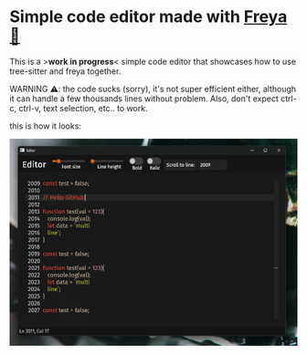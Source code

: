 # Simple code editor made with [Freya 🦀](https://github.com/marc2332/freya)

This is a >**work in progress**< simple code editor that showcases how to use tree-sitter and freya together.

WARNING ⚠️: the code sucks (sorry), it's not super efficient either, although it can handle a few thousands lines without problem. Also, don't expect ctrl-c, ctrl-v, text selection, etc.. to work.

this is how it looks:

![Demo](./demo.png)
